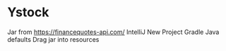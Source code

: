 # Ystock
Jar from https://financequotes-api.com/
IntelliJ New Project Gradle Java defaults
Drag jar into resources
